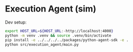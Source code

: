 # Execution Agent (sim)

Dev setup:

```bash
export HOST_URL=${HOST_URL:-http://localhost:4000}
python -m venv .venv && source .venv/bin/activate
pip install -e ../../../../packages/python-agent-sdk -e .
python src/execution_agent/main.py
```


